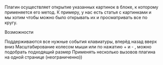 

Плагин осуществляет открытие указанных картинок в блоке, к которому применяется его метод. К примеру, у нас есть статья с картинками и мы хотим чтобы можно было открывать их и просматривать все по кругу.

 Возможности
 
 Поддерживаются все нужные события клавиатуры, вперёд назад вверх вниз
 Масштабирование колесом мыши или по нажатию + и - , можно подобрать подходящий размер
 Применять несколько вызовов плагина на одной странице (неограниченно))


